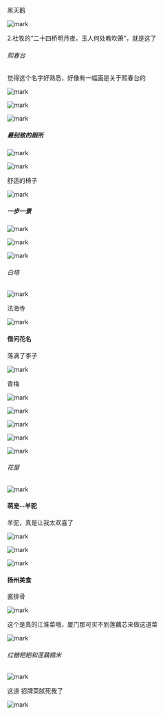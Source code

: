 黑天鹅

![mark](http://mally.oss-cn-qingdao.aliyuncs.com/PicGo上传的图片/20200603/214304470.png)



2.杜牧的“二十四桥明月夜，玉人何处教吹箫”，就是这了

###### 熙春台

觉得这个名字好熟悉，好像有一幅画是关于熙春台的

![mark](http://mally.oss-cn-qingdao.aliyuncs.com/PicGo上传的图片/20200603/215611238.png)





![mark](http://mally.oss-cn-qingdao.aliyuncs.com/PicGo上传的图片/20200603/215934331.png)



![mark](http://mally.oss-cn-qingdao.aliyuncs.com/PicGo上传的图片/20200603/220313681.png)



##### 最别致的厕所

![mark](http://mally.oss-cn-qingdao.aliyuncs.com/PicGo上传的图片/20200603/221219681.png)



![mark](http://mally.oss-cn-qingdao.aliyuncs.com/PicGo上传的图片/20200603/221249191.png)

舒适的椅子

![mark](http://mally.oss-cn-qingdao.aliyuncs.com/PicGo上传的图片/20200603/221307569.png)



##### 一步一景
![mark](http://mally.oss-cn-qingdao.aliyuncs.com/PicGo上传的图片/20200603/221455948.png)



![mark](http://mally.oss-cn-qingdao.aliyuncs.com/PicGo上传的图片/20200603/221543759.png)

![mark](http://mally.oss-cn-qingdao.aliyuncs.com/PicGo上传的图片/20200603/221601350.png)



###### 白塔

![mark](http://mally.oss-cn-qingdao.aliyuncs.com/PicGo上传的图片/20200603/222759792.png)



法海寺

![mark](http://mally.oss-cn-qingdao.aliyuncs.com/PicGo上传的图片/20200603/223746952.png)

#### 借问花名

落满了李子

![mark](http://mally.oss-cn-qingdao.aliyuncs.com/PicGo上传的图片/20200603/221701625.png)



青梅

![mark](http://mally.oss-cn-qingdao.aliyuncs.com/PicGo上传的图片/20200603/224118516.png)



![mark](http://mally.oss-cn-qingdao.aliyuncs.com/PicGo上传的图片/20200603/222042242.png)



![mark](http://mally.oss-cn-qingdao.aliyuncs.com/PicGo上传的图片/20200603/222109408.png)



![mark](http://mally.oss-cn-qingdao.aliyuncs.com/PicGo上传的图片/20200603/222127838.png)



![mark](http://mally.oss-cn-qingdao.aliyuncs.com/PicGo上传的图片/20200603/222142470.png)



###### 花屋

![mark](http://mally.oss-cn-qingdao.aliyuncs.com/PicGo上传的图片/20200603/222158010.png)

#### 萌宠--羊驼

羊驼，真是让我太欢喜了

![mark](http://mally.oss-cn-qingdao.aliyuncs.com/PicGo上传的图片/20200603/223105960.png)

![mark](http://mally.oss-cn-qingdao.aliyuncs.com/PicGo上传的图片/20200603/223431248.png)



![mark](http://mally.oss-cn-qingdao.aliyuncs.com/PicGo上传的图片/20200603/223640015.png)





#### 扬州美食

酱排骨

![mark](http://mally.oss-cn-qingdao.aliyuncs.com/PicGo上传的图片/20200603/222449176.png)



这个是真的江淮菜哦，厦门那可买不到莲藕芯来做这道菜

![mark](http://mally.oss-cn-qingdao.aliyuncs.com/PicGo上传的图片/20200603/222531655.png)



###### 红糖粑粑和莲藕糯米

![mark](http://mally.oss-cn-qingdao.aliyuncs.com/PicGo上传的图片/20200603/222840934.png)



这道 招牌菜腻死我了

![mark](http://mally.oss-cn-qingdao.aliyuncs.com/PicGo上传的图片/20200603/222951073.png)

